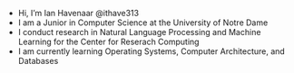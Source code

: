 - Hi, I’m Ian Havenaar @ithave313
- I am a Junior in Computer Science at the University of Notre Dame
- I conduct research in Natural Language Processing and Machine Learning for the Center for Reserach Computing 
- I am currently learning Operating Systems, Computer Architecture, and Databases

<!---
ithave313/ithave313 is a ✨ special ✨ repository because its `README.md` (this file) appears on your GitHub profile.
You can click the Preview link to take a look at your changes.
--->
